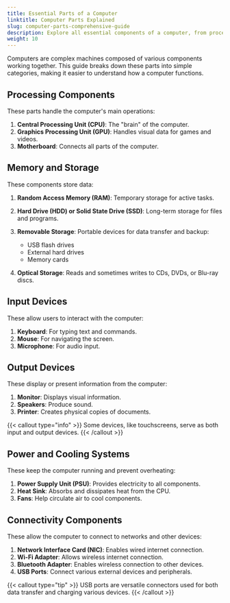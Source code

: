```yaml
---
title: Essential Parts of a Computer
linktitle: Computer Parts Explained
slug: computer-parts-comprehensive-guide
description: Explore all essential components of a computer, from processing units to connectivity options, explained in simple terms for non-technical users.
weight: 10
---
```


Computers are complex machines composed of various components working together. This guide breaks down these parts into simple categories, making it easier to understand how a computer functions.

## Processing Components

These parts handle the computer's main operations:

1. **Central Processing Unit (CPU)**: The "brain" of the computer.
2. **Graphics Processing Unit (GPU)**: Handles visual data for games and videos.
3. **Motherboard**: Connects all parts of the computer.

## Memory and Storage

These components store data:

1. **Random Access Memory (RAM)**: Temporary storage for active tasks.
2. **Hard Drive (HDD) or Solid State Drive (SSD)**: Long-term storage for files and programs.
3. **Removable Storage**: Portable devices for data transfer and backup:
   - USB flash drives
   - External hard drives
   - Memory cards

4. **Optical Storage**: Reads and sometimes writes to CDs, DVDs, or Blu-ray discs.

## Input Devices

These allow users to interact with the computer:

1. **Keyboard**: For typing text and commands.
2. **Mouse**: For navigating the screen.
3. **Microphone**: For audio input.

## Output Devices

These display or present information from the computer:

1. **Monitor**: Displays visual information.
2. **Speakers**: Produce sound.
3. **Printer**: Creates physical copies of documents.

{{< callout type="info" >}}
Some devices, like touchscreens, serve as both input and output devices.
{{< /callout >}}

## Power and Cooling Systems

These keep the computer running and prevent overheating:

1. **Power Supply Unit (PSU)**: Provides electricity to all components.
2. **Heat Sink**: Absorbs and dissipates heat from the CPU.
3. **Fans**: Help circulate air to cool components.

## Connectivity Components

These allow the computer to connect to networks and other devices:

1. **Network Interface Card (NIC)**: Enables wired internet connection.
2. **Wi-Fi Adapter**: Allows wireless internet connection.
3. **Bluetooth Adapter**: Enables wireless connection to other devices.
4. **USB Ports**: Connect various external devices and peripherals.

{{< callout type="tip" >}}
USB ports are versatile connectors used for both data transfer and charging various devices.
{{< /callout >}}
